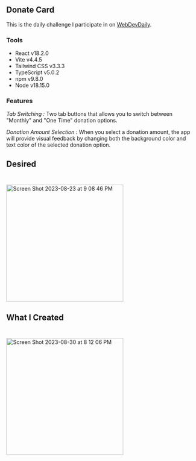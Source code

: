 ## Donate Card

This is the daily challenge I participate in on [WebDevDaily](https://www.webdevdaily.io/).

### Tools

- React v18.2.0
- Vite v4.4.5
- Tailwind CSS v3.3.3
- TypeScript v5.0.2
- npm v9.8.0
- Node v18.15.0

### Features

_Tab Switching :_
Two tab buttons that allows you to switch between "Monthly" and "One Time" donation options.

_Donation Amount Selection :_
When you select a donation amount, the app will provide visual feedback by changing both the background color and text color of the selected donation option.

## Desired<br><br>

<img width="310" alt="Screen Shot 2023-08-23 at 9 08 46 PM" src="https://github.com/eobcre/donate-card/assets/88697509/996d6c77-ccb4-4e8a-bf12-cc9f4b585a83">

## What I Created<br><br>

<img width="310" alt="Screen Shot 2023-08-30 at 8 12 06 PM" src="https://github.com/eobcre/donate-card/assets/88697509/bb8cbe35-9e76-40a2-bd88-4b07ddb5aa92">
